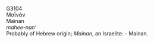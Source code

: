 G3104  
Μαΐνάν  
Mainan  
*mahee-nan‘*  
Probably of Hebrew origin; *Mainan*, an Israelite: - Mainan.  
